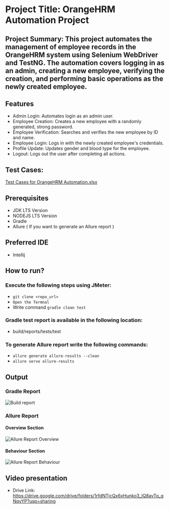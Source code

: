 # Project Title: OrangeHRM Automation Project
## Project Summary: This project automates the management of employee records in the OrangeHRM system using Selenium WebDriver and TestNG. The automation covers logging in as an admin, creating a new employee, verifying the creation, and performing basic operations as the newly created employee.

## Features
- Admin Login: Automates login as an admin user.
- Employee Creation: Creates a new employee with a randomly generated, strong password.
- Employee Verification: Searches and verifies the new employee by ID and name.
- Employee Login: Logs in with the newly created employee's credentials.
- Profile Update: Updates gender and blood type for the employee.
- Logout: Logs out the user after completing all actions.

## Test Cases:
[Test Cases for OrangeHRM Automation.xlsx](https://github.com/user-attachments/files/16821457/Test.Cases.for.OrangeHRM.Automation.xlsx)

## Prerequisites
- JDK LTS Version
- NODEJS LTS Version
- Gradle
- Allure ( If you want to generate an Allure report )

## Preferred IDE
- Intellij

## How to run?
### Execute the following steps using JMeter:
- ``` git clone <repo_url> ```
- ``` Open the Termnal ```
- Write command ``` gradle clean test ```
### Gradle test report is available in the following location:
- build/reports/tests/test

### To generate Allure report write the following commands:
- ``` allure generate allure-results --clean ```
-  ``` allure serve allure-results ```

## Output
### Gradle Report
![Build report](https://github.com/user-attachments/assets/07931eb9-593d-4437-a648-0c6b34ba4c79)

### Allure Report 
#### Overview Section
![Allure Report Overview](https://github.com/user-attachments/assets/bd3edb49-e24b-40e4-89ef-3ddd55123718)

#### Behaviour Section
![Allure Report Behaviour](https://github.com/user-attachments/assets/0965bedd-b390-468d-9265-0b5b0f7ef767)

## Video presentation
- Drive Link: https://drive.google.com/drive/folders/1rfdNTjcQx6xHunko3_lQ8avTq_gNqvYP?usp=sharing





